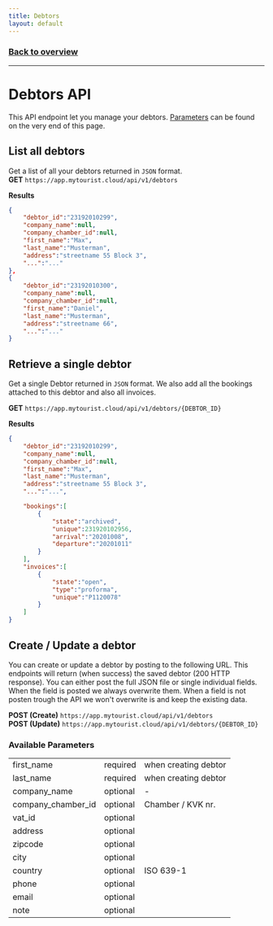 ```yaml
---
title: Debtors
layout: default
---
```

### [Back to overview](index.html#start-developing-testing-and-deploy)
---
# Debtors API
This API endpoint let you manage your debtors. [Parameters](#available-parameters) can be found on the very end of this page.

## List all debtors
Get a list of all your debtors returned in `JSON` format.     
**GET** `https://app.mytourist.cloud/api/v1/debtors`

**Results**
```json
{
    "debtor_id":"23192010299",
    "company_name":null,
    "company_chamber_id":null,
    "first_name":"Max",
    "last_name":"Musterman",
    "address":"streetname 55 Block 3",
    "...":"..."
},
{
    "debtor_id":"23192010300",
    "company_name":null,
    "company_chamber_id":null,
    "first_name":"Daniel",
    "last_name":"Musterman",
    "address":"streetname 66",
    "...":"..."
}
```

## Retrieve a single debtor
Get a single Debtor returned in `JSON` format. We also add all the bookings attached to this debtor and also all invoices.

**GET** `https://app.mytourist.cloud/api/v1/debtors/{DEBTOR_ID}`


**Results**
```json
{
    "debtor_id":"23192010299",
    "company_name":null,
    "company_chamber_id":null,
    "first_name":"Max",
    "last_name":"Musterman",
    "address":"streetname 55 Block 3",
    "...":"...",

    "bookings":[
        {
            "state":"archived",
            "unique":231920102956,
            "arrival":"20201008",
            "departure":"20201011"
        }
    ],
    "invoices":[
        {
            "state":"open",
            "type":"proforma",
            "unique":"P1120078"
        }
    ]
}
```

## Create / Update a debtor
You can create or update a debtor by posting to the following URL. This endpoints will return (when success) the saved debtor (200 HTTP response). You can either post the full JSON file or single individual fields. When the field is posted we always overwrite them. When a field is not posten trough the API we won't overwrite is and keep the existing data.

**POST (Create)** `https://app.mytourist.cloud/api/v1/debtors`   
**POST (Update)** `https://app.mytourist.cloud/api/v1/debtors/{DEBTOR_ID}`

### Available Parameters
<table>
    <tr><td>first_name</td><td>required</td><td>when creating debtor</td></tr>    
    <tr><td>last_name</td><td>required</td><td>when creating debtor</td></tr>
    <tr><td>company_name</td><td>optional</td><td>-</td></tr>
    <tr><td>company_chamber_id</td><td>optional</td><td>Chamber / KVK nr.</td></tr>
    <tr><td>vat_id</td><td>optional</td><td></td></tr>
    <tr><td>address</td><td>optional</td><td></td></tr>
    <tr><td>zipcode</td><td>optional</td><td></td></tr>
    <tr><td>city</td><td>optional</td><td></td></tr>
    <tr><td>country</td><td>optional</td><td>ISO 639-1</td></tr>
    <tr><td>phone</td><td>optional</td><td></td></tr>
    <tr><td>email</td><td>optional</td><td></td></tr>
    <tr><td>note</td><td>optional</td><td></td></tr>
</table>